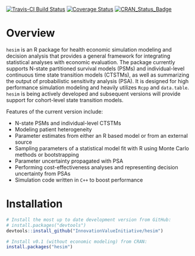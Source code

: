 [![Travis-CI Build Status](https://travis-ci.org/InnovationValueInitiative/hesim.svg?branch=master)](https://travis-ci.org/InnovationValueInitiative/hesim)
[![Coverage Status](https://codecov.io/gh/InnovationValueInitiative/hesim/branch/master/graph/badge.svg)](https://codecov.io/gh/InnovationValueInitiative/hesim)
[![CRAN_Status_Badge](http://www.r-pkg.org/badges/version/hesim)](https://cran.r-project.org/package=hesim)

# Overview
`hesim` is an R package for health economic simulation modeling and decision analysis that provides a general framework for integrating statistical analyses with economic evaluation. The package currently supports N-state partitioned survival models (PSMs) and individual-level continuous time state transition models (CTSTMs), as well as summarizing the output of probabilistic sensitivity analysis (PSA). It is designed for high performance simulation modeling and heavily utilizes `Rcpp` and `data.table`. `hesim` is being actively developed and subsequent versions will provide support for cohort-level state transition models. 

Features of the current version include:

* N-state PSMs and individual-level CTSTMs
* Modeling patient heterogeneity 
* Parameter estimates from either an R based model or from an external source
* Sampling parameters of a statistical model fit with R using Monte Carlo methods or bootstrapping
* Parameter uncertainty propagated with PSA
* Performing cost-effectiveness analyses and representing decision uncertainty from PSAs
* Simulation code written in `C++` to boost performance

# Installation
```r
# Install the most up to date development version from GitHub:
# install.packages("devtools")
devtools::install_github("InnovationValueInitiative/hesim")

# Install v0.1 (without economic modeling) from CRAN:
install.packages("hesim")


```